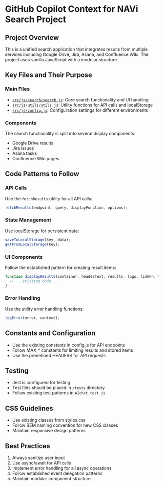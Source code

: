 # GitHub Copilot Context for NAVi Search Project

## Project Overview
This is a unified search application that integrates results from multiple services including Google Drive, Jira, Asana, and Confluence Wiki. The project uses vanilla JavaScript with a modular structure.

## Key Files and Their Purpose

### Main Files
- [`src/js/search/search.js`](src/js/search/search.js): Core search functionality and UI handling
- [`src/js/utils/utils.js`](src/js/utils/utils.js): Utility functions for API calls and localStorage
- [`src/js/config.js`](src/js/config.js): Configuration settings for different environments

### Components
The search functionality is split into several display components:
- Google Drive results
- Jira issues
- Asana tasks
- Confluence Wiki pages

## Code Patterns to Follow

### API Calls
Use the `fetchResults` utility for all API calls:
```javascript
fetchResults(endpoint, query, displayFunction, options);
```

### State Management
Use localStorage for persistent data:
```javascript
saveToLocalStorage(key, data);
getFromLocalStorage(key);
```

### UI Components
Follow the established pattern for creating result items:
```javascript
function displayResults(container, headerText, results, logo, linkFn, textFn) {
  // ...existing code...
}
```

### Error Handling
Use the utility error handling functions:
```javascript
logError(error, context);
```

## Constants and Configuration
- Use the existing constants in config.js for API endpoints
- Follow MAX_* constants for limiting results and stored items
- Use the predefined HEADERS for API requests

## Testing
- Jest is configured for testing
- Test files should be placed in `/tests` directory
- Follow existing test patterns in `AIchat.test.js`

## CSS Guidelines
- Use existing classes from styles.css
- Follow BEM naming convention for new CSS classes
- Maintain responsive design patterns

## Best Practices
1. Always sanitize user input
2. Use async/await for API calls
3. Implement error handling for all async operations
4. Follow established event delegation patterns
5. Maintain modular component structure